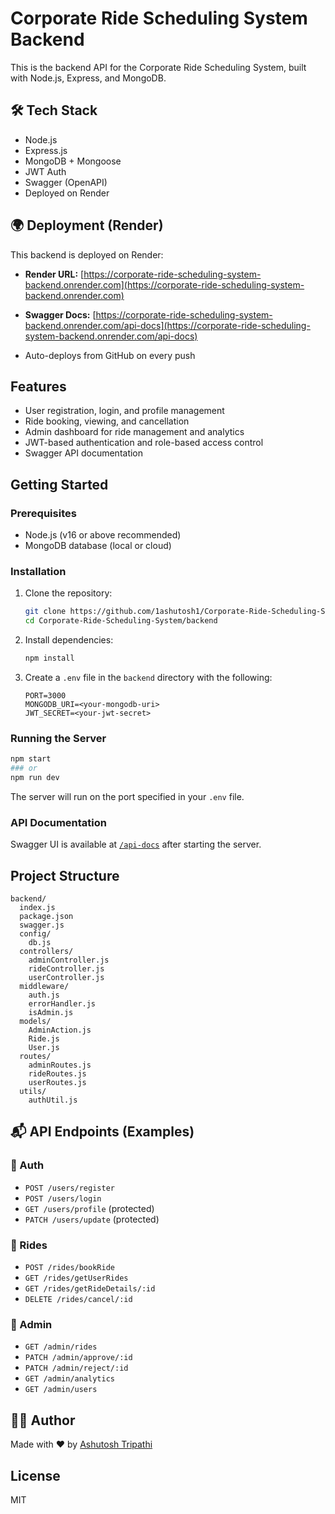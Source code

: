 # Corporate Ride Scheduling System Backend

This is the backend API for the Corporate Ride Scheduling System, built with Node.js, Express, and MongoDB.

## 🛠 Tech Stack

- Node.js
- Express.js
- MongoDB + Mongoose
- JWT Auth
- Swagger (OpenAPI)
- Deployed on Render


## 🌍 Deployment (Render)

This backend is deployed on Render:

- **Render URL:** [https://corporate-ride-scheduling-system-backend.onrender.com](https://corporate-ride-scheduling-system-backend.onrender.com)
- **Swagger Docs:** [https://corporate-ride-scheduling-system-backend.onrender.com/api-docs](https://corporate-ride-scheduling-system-backend.onrender.com/api-docs)

- Auto-deploys from GitHub on every push

## Features

- User registration, login, and profile management
- Ride booking, viewing, and cancellation
- Admin dashboard for ride management and analytics
- JWT-based authentication and role-based access control
- Swagger API documentation

## Getting Started

### Prerequisites

- Node.js (v16 or above recommended)
- MongoDB database (local or cloud)

### Installation

1. Clone the repository:
   ```sh
   git clone https://github.com/1ashutosh1/Corporate-Ride-Scheduling-System.git
   cd Corporate-Ride-Scheduling-System/backend
   ```
2. Install dependencies:
   ```sh
   npm install
   ```
3. Create a `.env` file in the `backend` directory with the following:
   ```env
   PORT=3000
   MONGODB_URI=<your-mongodb-uri>
   JWT_SECRET=<your-jwt-secret>
   ```

### Running the Server

```sh
npm start
### or
npm run dev
```

The server will run on the port specified in your `.env` file.

### API Documentation

Swagger UI is available at [`/api-docs`](http://localhost:3000/api-docs) after starting the server.

## Project Structure

```
backend/
  index.js
  package.json
  swagger.js
  config/
    db.js
  controllers/
    adminController.js
    rideController.js
    userController.js
  middleware/
    auth.js
    errorHandler.js
    isAdmin.js
  models/
    AdminAction.js
    Ride.js
    User.js
  routes/
    adminRoutes.js
    rideRoutes.js
    userRoutes.js
  utils/
    authUtil.js
```

## 📬 API Endpoints (Examples)

### 👤 Auth

- `POST /users/register`
- `POST /users/login`
- `GET /users/profile` (protected)
- `PATCH /users/update` (protected)

### 🚕 Rides

- `POST /rides/bookRide`
- `GET /rides/getUserRides`
- `GET /rides/getRideDetails/:id`
- `DELETE /rides/cancel/:id`

### 🔧 Admin

- `GET /admin/rides`
- `PATCH /admin/approve/:id`
- `PATCH /admin/reject/:id`
- `GET /admin/analytics`
- `GET /admin/users`

## 👨‍💻 Author

Made with ❤️ by [Ashutosh Tripathi](https://github.com/1ashutosh1)


## License  

MIT
